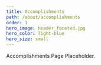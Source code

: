 ```yaml
---
title: Accomplishments
path: /about/accomplishments
order: 1
hero_image: header_faceted.jpg
hero_color: light-blue
hero_size: small
---
```

Accomplishments Page Placeholder.
